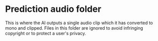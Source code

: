 # Prediction audio folder
 This is where the AI outputs a single audio clip which it has converted to mono and clipped. Files in this folder are ignored to avoid infringing copyright or to protect a user's privacy.